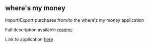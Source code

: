 ## where's my money

Import/Export purchases from/to the where's my money application

Full description available [readme](ADD_LINK)

Link to application [here](https://where-is-my-money-seven.vercel.app/)